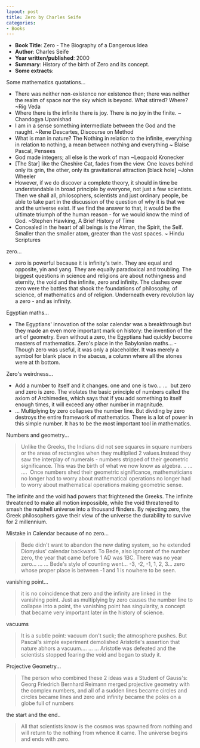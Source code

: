 ```yaml
---
layout: post
title: Zero by Charles Seife
categories:
- Books
---
```

- **Book Title**: Zero - The Biography of a Dangerous Idea
- **Author**: Charles Seife
- **Year written/published**: 2000
- **Summary**: History of the birth of Zero and its concept.
- **Some extracts**:

Some mathematics quotations...

- There was neither non-existence nor existence then; there was neither the realm of space nor the sky which is beyond. What stirred? Where? ~Rig Veda 
- Where there is the infinite there is joy. There is no joy in the finite. ~ Chandogya Upanishad
- I am in a sense something intermediate between the God and the naught. ~Rene Descartes, Discourse on Method
- What is man in nature? The Nothing in relation to the infinite, everything in relation to nothing, a mean between nothing and everything ~ Blaise Pascal, Pensees
- God made integers; all else is the work of man ~Leopaold Kronecker
- [The Star] like the Cheshire Cat, fades from the view. One leaves behind only its grin, the other, only its gravitational attraction [black hole] ~John Wheeler
- However, if we do discover a complete theory, it should in time be understandable in broad principle by everyone, not just a few scientists. Then we shall all, philosophers, scientists and just ordinary people, be able to take part in the discussion of the question of why it is that we and the universe exist. If we find the answer to that, it would be the ultimate triumph of the human reason - for we would know the mind of God. ~Stephen Hawking, A Brief History of Time
- Concealed in the heart of all beings is the Atman, the Spirit, the Self. Smaller than the smaller atom, greater than the vast spaces. ~ Hindu Scriptures

zero...

- zero is powerful because it is infinity's twin. They are equal and opposite, yin and yang. They are equally paradoxical and troubling. The biggest questions in science and religions are about nothingness and eternity, the void and the infinite, zero and infinity. The clashes over zero were the battles that shook the foundations of philosophy, of science, of mathematics and of religion. Underneath every revolution lay a zero - and as infinity.

Egyptian maths...

- The Egyptians' innovation of the solar calendar was a breakthrough but they made an even more important mark on history: the invention of the art of geometry. Even without a zero, the Egyptians had quickly become masters of mathematics.
Zero's place in the Babylonian maths... - Though zero was useful, it was only a placeholder. It was merely a symbol for blank place in the abacus, a column where all the stones were at th bottom.

Zero's weirdness...

- Add a number to itself and it changes. one and one is two... ...  but zero and zero is zero. The violates the basic principle of numbers called the axiom of Archimedes, which says that if you add something to itself enough times, it will exceed any other number in magnitude.
- ... Multiplying by zero collapses the number line. But dividing by zero destroys the entire framework of mathematics. There is a lot of power in this simple number. It has to be the most important tool in mathematics.

Numbers and geometry...

> Unlike the Greeks, the Indians did not see squares in square numbers or the areas of rectangles when they multiplied 2 values.Instead they saw the interplay of numerals - numbers stripped of their geometric significance. This was the birth of what we now know as algebra. .. ... ....  Once numbers shed their geometric significance, mathematicians no longer had to worry about mathematical operations no longer had to worry about mathematical operations making geometric sense.

The infinite and the void had powers that frightened the Greeks. The infinite threatened to make all motion impossible, while the void threatened to smash the nutshell universe into a thousand flinders. By rejecting zero, the Greek philosophers gave their view of the universe the durability to survive for 2 millennium.

Mistake in Calendar because of no zero...

> Bede didn't want to abandon the new dating system, so he extended Dionysius' calendar backward. To Bede, also ignorant of the number zero, the year that came before 1 AD was 1BC. There was no year zero... ... ... Bede's style of counting went... -3, -2, -1, 1, 2, 3... zero whose proper place is between -1 and 1 is nowhere to be seen.

vanishing point...

> it is no coincidence that zero and the infinity are linked in the vanishing point. Just as multiplying by zero causes the number line to collapse into a point, the vanishing point has singularity, a concept that became very important later in the history of science.

vacuums

> It is a subtle point: vacuum don't suck; the atmosphere pushes. But Pascal's simple experiment demolished Aristotle's assertion that nature abhors a vacuum.... ... ... Aristotle was defeated and the scientists stopped fearing the void and began to study it.

Projective Geometry...

> The person who combined these 2 ideas was a Student of Gauss's: Georg Friedrich Bernhard Reimann merged projective geometry with the complex numbers, and all of a sudden lines became circles and circles became lines and zero and infinity became the poles on a globe full of numbers

the start and the end..

> All that scientists know is the cosmos was spawned from nothing and will return to the nothing from whence it came. The universe begins and ends with zero.

